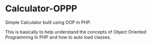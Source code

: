 # Calculator-OPPP
<p>Simple Calculator built using OOP in PHP.</p>
<p>This is basically to help understand the concepts of Object Oriented Programming In PHP and how to auto load classes. </p>
